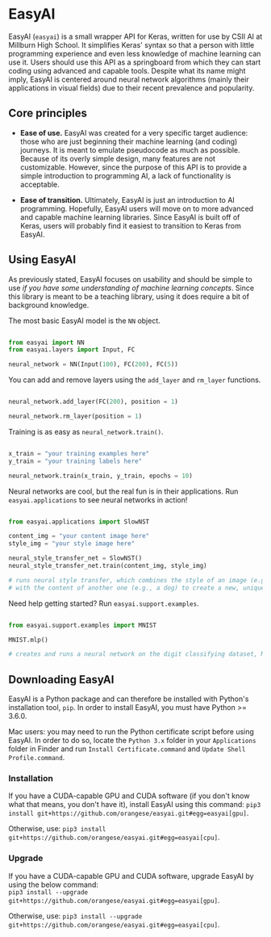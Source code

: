 
# EasyAI

EasyAI (`easyai`) is a small wrapper API for Keras, written for use by CSII AI at Millburn High School. It simplifies Keras' syntax so that a person with little programming experience and even less knowledge of machine learning can use it. Users should use this API as a springboard from which they can start coding using advanced and capable tools. Despite what its name might imply, EasyAI is centered around neural network algorithms (mainly their applications in visual fields) due to their recent prevalence and popularity.

## Core principles

* **Ease of use.** EasyAI was created for a very specific target audience: those who are just beginning their 
machine learning (and coding) journeys. It is meant to emulate pseudocode as much as possible. Because of its overly simple design, many features are not customizable. However, since the purpose of this API is to provide a simple introduction to programming AI, a lack of functionality is acceptable.

* **Ease of transition.** Ultimately, EasyAI is just an introduction to AI programming. Hopefully, EasyAI users 
will move on to more advanced and capable machine learning libraries. Since EasyAI is built off of Keras, users will
probably find it easiest to transition to Keras from EasyAI.

## Using EasyAI

As previously stated, EasyAI focuses on usability and should be simple to use _if you have some understanding of machine learning concepts_. Since this library is meant to be a teaching library, using it does require a bit of background knowledge.

The most basic EasyAI model is the `NN` object.

```python

from easyai import NN
from easyai.layers import Input, FC

neural_network = NN(Input(100), FC(200), FC(5))

```

You can add and remove layers using the `add_layer` and `rm_layer` functions.

```python

neural_network.add_layer(FC(200), position = 1)

neural_network.rm_layer(position = 1)

```

Training is as easy as `neural_network.train()`.

```python

x_train = "your training examples here"
y_train = "your training labels here"

neural_network.train(x_train, y_train, epochs = 10)

```

Neural networks are cool, but the real fun is in their applications. Run `easyai.applications` to see neural networks in action!

```python

from easyai.applications import SlowNST

content_img = "your content image here"
style_img = "your style image here"

neural_style_transfer_net = SlowNST()
neural_style_transfer_net.train(content_img, style_img)

# runs neural style transfer, which combines the style of an image (e.g., Starry Night)
# with the content of another one (e.g., a dog) to create a new, unique image (Starry Dog!)

```

Need help getting started? Run `easyai.support.examples`.

```python

from easyai.support.examples import MNIST

MNIST.mlp()

# creates and runs a neural network on the digit classifying dataset, MNIST

```

## Downloading EasyAI

EasyAI is a Python package and can therefore be installed with Python's installation tool, `pip`. In order to install EasyAI, you must have Python >= 3.6.0.

Mac users: you may need to run the Python certificate script before using EasyAI. In order to do so, locate the `Python 3.x` folder in your `Applications` folder in Finder and run `Install Certificate.command` and `Update Shell Profile.command`.

### Installation

If you have a CUDA-capable GPU and CUDA software (if you don't know what that means, you don't have it), install EasyAI using this command: `pip3 install git+https://github.com/orangese/easyai.git#egg=easyai[gpu]`.

Otherwise, use: `pip3 install git+https://github.com/orangese/easyai.git#egg=easyai[cpu]`.

### Upgrade

If you have a CUDA-capable GPU and CUDA software, upgrade EasyAI by using the below command:  
`pip3 install --upgrade git+https://github.com/orangese/easyai.git#egg=easyai[gpu]`.

Otherwise, use: `pip3 install --upgrade git+https://github.com/orangese/easyai.git#egg=easyai[cpu]`.
